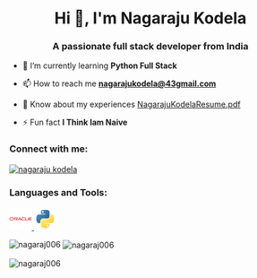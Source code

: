 <h1 align="center">Hi 👋, I'm Nagaraju Kodela</h1>
<h3 align="center">A passionate full stack developer from India</h3>

- 🌱 I’m currently learning **Python Full Stack**

- 📫 How to reach me **nagarajukodela@43gmail.com**

- 📄 Know about my experiences [NagarajuKodelaResume.pdf](NagarajuKodelaResume.pdf)

- ⚡ Fun fact **I Think Iam Naive**

<h3 align="left">Connect with me:</h3>
<p align="left">
<a href="https://linkedin.com/in/nagaraju kodela" target="blank"><img align="center" src="https://raw.githubusercontent.com/rahuldkjain/github-profile-readme-generator/master/src/images/icons/Social/linked-in-alt.svg" alt="nagaraju kodela" height="30" width="40" /></a>
</p>

<h3 align="left">Languages and Tools:</h3>
<p align="left"> <a href="https://www.oracle.com/" target="_blank" rel="noreferrer"> <img src="https://raw.githubusercontent.com/devicons/devicon/master/icons/oracle/oracle-original.svg" alt="oracle" width="40" height="40"/> </a> <a href="https://www.python.org" target="_blank" rel="noreferrer"> <img src="https://raw.githubusercontent.com/devicons/devicon/master/icons/python/python-original.svg" alt="python" width="40" height="40"/> </a> </p>

<p><img align="left" src="https://github-readme-stats.vercel.app/api/top-langs?username=nagaraj006&show_icons=true&locale=en&layout=compact" alt="nagaraj006" /></p>

<p>&nbsp;<img align="center" src="https://github-readme-stats.vercel.app/api?username=nagaraj006&show_icons=true&locale=en" alt="nagaraj006" /></p>

<p><img align="center" src="https://github-readme-streak-stats.herokuapp.com/?user=nagaraj006&" alt="nagaraj006" /></p>

